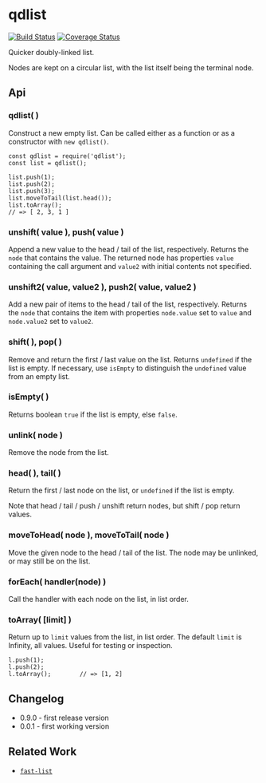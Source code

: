 qdlist
======
[![Build Status](https://api.travis-ci.org/andrasq/node-qdlist.svg?branch=master)](https://travis-ci.org/andrasq/node-qdlist?branch=master)
[![Coverage Status](https://coveralls.io/repos/github/andrasq/node-qdlist/badge.svg?branch=master)](https://coveralls.io/github/andrasq/node-qdlist?branch=master)

Quicker doubly-linked list.

Nodes are kept on a circular list, with the list itself being the terminal node.


Api
---

### qdlist( )

Construct a new empty list.  Can be called either as a function or as a constructor with
`new qdlist()`.

    const qdlist = require('qdlist');
    const list = qdlist();

    list.push(1);
    list.push(2);
    list.push(3);
    list.moveToTail(list.head());
    list.toArray();
    // => [ 2, 3, 1 ]

### unshift( value ),  push( value )

Append a new value to the head / tail of the list, respectively.  Returns the `node` that
contains the value.  The returned node has properties `value` containing the call argument
and `value2` with initial contents not specified.

### unshift2( value, value2 ),  push2( value, value2 )

Add a new pair of items to the head / tail of the list, respectively.  Returns the `node` that
contains the item with properties `node.value` set to `value` and `node.value2` set to `value2`.

### shift( ),  pop( )

Remove and return the first / last value on the list.  Returns `undefined` if the
list is empty.  If necessary, use `isEmpty` to distinguish the `undefined` value from an
empty list.

### isEmpty( )

Returns boolean `true` if the list is empty, else `false`.

### unlink( node )

Remove the node from the list.

### head( ),  tail( )

Return the first / last node on the list, or `undefined` if the list is empty.

Note that head / tail / push / unshift return nodes, but shift / pop return values.

### moveToHead( node ),  moveToTail( node )

Move the given node to the head / tail of the list.  The node may be unlinked, or may still
be on the list.

### forEach( handler(node) )

Call the handler with each node on the list, in list order.

### toArray( [limit] )

Return up to `limit` values from the list, in list order.  The default `limit` is Infinity,
all values.  Useful for testing or inspection.

    l.push(1);
    l.push(2);
    l.toArray();        // => [1, 2]

Changelog
---------

- 0.9.0 - first release version
- 0.0.1 - first working version


Related Work
------------

- [`fast-list`](https://npmjs.org/fast-list)
